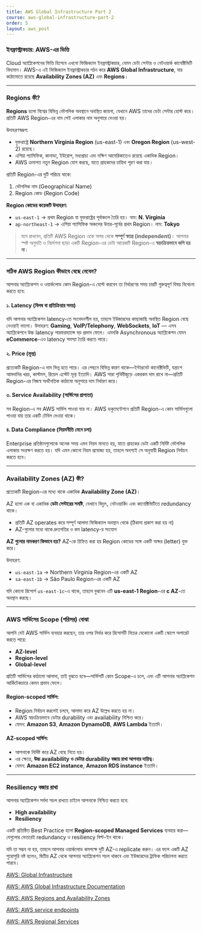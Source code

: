 ```yaml
---
title: AWS Global Infrastructure Part 2
course: aws-global-infrastructure-part-2
order: 5
layout: aws_post
---
```



### ইনফ্রাস্ট্রাকচার: AWS-এর ভিত্তি

Cloud অ্যাপ্লিকেশনের ভিত্তি হিসেবে এখনো ফিজিক্যাল ইনফ্রাস্ট্রাকচার, যেমন ডেটা সেন্টার ও নেটওয়ার্ক কানেক্টিভিটি বিদ্যমান। AWS-এ এই ফিজিক্যাল ইনফ্রাস্ট্রাকচার গঠন করে **AWS Global Infrastructure**, যার কাঠামোতে রয়েছে **Availability Zones (AZ)** এবং **Regions**।

---

### **Regions কী?**

**Regions** হলো বিশ্বের বিভিন্ন ভৌগলিক অবস্থানে অবস্থিত জায়গা, যেখানে AWS তাদের ডেটা সেন্টার হোস্ট করে। প্রতিটি AWS Region-এর নাম সেই এলাকার নাম অনুসারে দেওয়া হয়।

উদাহরণস্বরূপ:

* যুক্তরাষ্ট্রে **Northern Virginia Region** (us-east-1) এবং **Oregon Region** (us-west-2) রয়েছে।
* এশিয়া প্যাসিফিক, কানাডা, ইউরোপ, মধ্যপ্রাচ্য এবং দক্ষিণ আমেরিকাতেও রয়েছে একাধিক Region।
* AWS ক্রমাগত নতুন Region যোগ করছে, যাতে গ্রাহকদের চাহিদা পূরণ করা যায়।

প্রতিটি Region-এর দুটি পরিচয় থাকে:

1. ভৌগলিক নাম (Geographical Name)
2. Region কোড (Region Code)

**Region কোডের কয়েকটি উদাহরণ:**

* `us-east-1` → প্রথম Region যা যুক্তরাষ্ট্রের পূর্বাঞ্চলে তৈরি হয়। নাম: **N. Virginia**
* `ap-northeast-1` → এশিয়া প্যাসিফিক অঞ্চলের উত্তর-পূর্বের প্রথম Region। নাম: **Tokyo**

> মনে রাখবেন, প্রতিটি AWS Region একে অপর থেকে **সম্পূর্ণ স্বতন্ত্র (independent)**। আপনার স্পষ্ট অনুমতি ও নির্দেশনা ছাড়া একটি Region-এর ডেটা আরেকটি Region-এ **স্বয়ংক্রিয়ভাবে কপি হয় না**।

---

### **সঠিক AWS Region কীভাবে বেছে নেবেন?**

আপনার অ্যাপ্লিকেশন ও ওয়ার্কলোড কোন Region-এ হোস্ট করবেন তা নির্ধারণের সময় চারটি গুরুত্বপূর্ণ বিষয় বিবেচনা করতে হবে:

#### ১. Latency (বিলম্ব বা প্রতিক্রিয়ার সময়)

যদি আপনার অ্যাপ্লিকেশন latency-তে সংবেদনশীল হয়, তাহলে ইউজারদের কাছাকাছি অবস্থিত Region বেছে নেওয়াই ভালো।
উদাহরণ: **Gaming**, **VoIP/Telephony**, **WebSockets**, **IoT** — এসব অ্যাপ্লিকেশনে উচ্চ latency পারফরম্যান্সে বড় প্রভাব ফেলে। এমনকি Asynchronous অ্যাপ্লিকেশন যেমন **eCommerce**-এও latency সমস্যা তৈরি করতে পারে।

#### ২. Price (মূল্য)

প্রত্যেকটি Region-এ দাম ভিন্ন হতে পারে। এর পেছনে বিভিন্ন কারণ থাকে—ইন্টারনেট কানেক্টিভিটি, যন্ত্রাংশ আমদানির খরচ, কাস্টমস, রিয়েল এস্টেট মূল্য ইত্যাদি।
AWS সারা পৃথিবীজুড়ে একরকম দাম রাখে না—প্রতিটি Region-এর নিজস্ব অর্থনৈতিক কাঠামো অনুসারে দাম নির্ধারণ করে।

#### ৩. Service Availability (সার্ভিসের প্রাপ্যতা)

সব Region-এ সব AWS সার্ভিস পাওয়া যায় না। AWS ডকুমেন্টেশনে প্রতিটি Region-এ কোন সার্ভিসগুলো পাওয়া যায় তার একটি টেবিল দেওয়া থাকে।

#### ৪. Data Compliance (নিয়মনীতি মেনে চলা)

Enterprise প্রতিষ্ঠানগুলোকে অনেক সময় এমন নিয়ম মানতে হয়, যাতে গ্রাহকের ডেটা একটি নির্দিষ্ট ভৌগলিক এলাকায় সংরক্ষণ করতে হয়।
যদি এমন কোনো নিয়ম প্রযোজ্য হয়, তাহলে অবশ্যই সে অনুযায়ী Region নির্বাচন করতে হবে।

---

### **Availability Zones (AZ) কী?**

প্রত্যেকটি Region-এর মধ্যে থাকে একাধিক **Availability Zone (AZ)**।

AZ হলো এক বা একাধিক **ডেটা সেন্টারের সমষ্টি**, যেখানে বিদ্যুৎ, নেটওয়ার্কিং এবং কানেক্টিভিটিতে redundancy থাকে।

* প্রতিটি AZ operates করে সম্পূর্ণ আলাদা ফিজিক্যাল অবস্থান থেকে (ঠিকানা প্রকাশ করা হয় না)
* AZ-গুলোর মধ্যে থাকে দ্রুতগতির ও কম latency-র সংযোগ

**AZ গুলোর নামকরণ কিভাবে হয়?**
AZ-কে চিহ্নিত করা হয় Region কোডের সঙ্গে একটি অক্ষর (letter) যুক্ত করে।

উদাহরণ:

* `us-east-1a` → Northern Virginia Region-এর একটি AZ
* `sa-east-1b` → São Paulo Region-এর একটি AZ

যদি কোনো রিসোর্স `us-east-1c`-এ থাকে, তাহলে বুঝবেন এটি **us-east-1 Region**-এর **c AZ**-তে অবস্থান করছে।

---

### **AWS সার্ভিসের Scope (পরিসর) বোঝা**

আপনি যেই AWS সার্ভিস ব্যবহার করছেন, তার ওপর নির্ভর করে রিসোর্সটি নিচের যেকোনো একটি স্কোপে অপারেট করতে পারে:

* **AZ-level**
* **Region-level**
* **Global-level**

প্রতিটি সার্ভিসের কাঠামো আলাদা, তাই বুঝতে হবে—সার্ভিসটি কোন Scope-এ চলে, এবং এটি আপনার অ্যাপ্লিকেশন আর্কিটেকচারে কেমন প্রভাব ফেলে।

#### Region-scoped সার্ভিস:

* Region নির্বাচন করলেই চলবে, আলাদা করে AZ উল্লেখ করতে হয় না।
* AWS স্বয়ংক্রিয়ভাবে ডেটার durability এবং availability নিশ্চিত করে।
* যেমন: **Amazon S3**, **Amazon DynamoDB**, **AWS Lambda** ইত্যাদি।

#### AZ-scoped সার্ভিস:

* আপনাকে নির্দিষ্ট করে AZ বেছে নিতে হয়।
* এর ক্ষেত্রে, **উচ্চ availability ও ডেটার durability বজায় রাখা আপনার দায়িত্ব**।
* যেমন: **Amazon EC2 instance**, **Amazon RDS instance** ইত্যাদি।

---

### **Resiliency বজায় রাখা**

আপনার অ্যাপ্লিকেশন সর্বদা সচল রাখতে চাইলে আপনাকে নিশ্চিত করতে হবে:

* **High availability**
* **Resiliency**

একটি প্রতিষ্ঠিত Best Practice হলো **Region-scoped Managed Services** ব্যবহার করা—যেগুলোর ভেতরেই redundancy ও resiliency বিল্ট-ইন থাকে।

যদি তা সম্ভব না হয়, তাহলে আপনার ওয়ার্কলোড কমপক্ষে দুটি AZ-এ replicate করুন।
এর ফলে একটি AZ পুরোপুরি নষ্ট হলেও, দ্বিতীয় AZ থেকে আপনার অ্যাপ্লিকেশন সচল থাকবে এবং ইউজারদের ট্রাফিক পরিচালনা করতে পারবে।


<a href="https://aws.amazon.com/about-aws/global-infrastructure/" target="_blank" rel="noopener noreferrer">AWS: Global Infrastructure</a>

<a href="https://docs.aws.amazon.com/whitepapers/latest/aws-overview/global-infrastructure.html" target="_blank" rel="noopener noreferrer">AWS: AWS Global Infrastructure Documentation</a>

<a href="https://aws.amazon.com/about-aws/global-infrastructure/regions_az/" target="_blank" rel="noopener noreferrer">AWS: AWS Regions and Availability Zones</a>

<a href="https://docs.aws.amazon.com/general/latest/gr/rande.html" target="_blank" rel="noopener noreferrer">AWS: AWS service endpoints</a>

<a href="https://aws.amazon.com/about-aws/global-infrastructure/regional-product-services/" target="_blank" rel="noopener noreferrer">AWS: AWS Regional Services</a>
